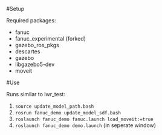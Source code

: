 #Setup

Required packages:
- fanuc
- fanuc_experimental (forked)
- gazebo_ros_pkgs
- descartes
- gazebo
- libgazebo5-dev
- moveit

#Use

Runs similar to lwr_test:
1. ```source update_model_path.bash```
2. ```rosrun fanuc_demo update_model_sdf.bash```
3. ```roslaunch fanuc_demo fanuc.launch load_moveit:=true```
4. ```roslaunch fanuc_demo demo.launch``` (in seperate window)
